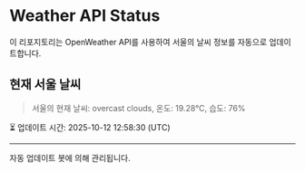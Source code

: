 
# Weather API Status

이 리포지토리는 OpenWeather API를 사용하여 서울의 날씨 정보를 자동으로 업데이트합니다.

## 현재 서울 날씨
> 서울의 현재 날씨: overcast clouds, 온도: 19.28°C, 습도: 76%

⏳ 업데이트 시간: 2025-10-12 12:58:30 (UTC)

---
자동 업데이트 봇에 의해 관리됩니다.
